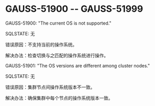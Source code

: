 # GAUSS-51900 -- GAUSS-51999

GAUSS-51900: "The current OS is not supported."

SQLSTATE: 无

错误原因：不支持当前的操作系统。

解决办法：检查切换与之匹配的操作系统进行操作。

GAUSS-51901: "The OS versions are different among cluster nodes."

SQLSTATE: 无

错误原因：集群节点间操作系统版本不一致。

解决办法：确保集群中每个节点的操作系统版本一致。

